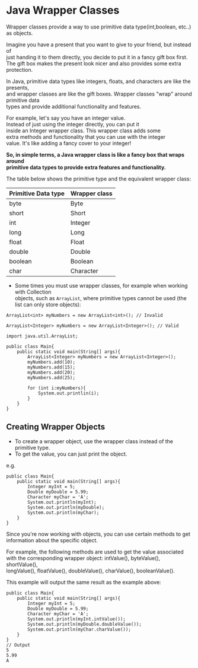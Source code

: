 # Java Wrapper Classes

Wrapper classes provide a way to use primitive data type(int,boolean, etc..) as objects.  

Imagine you have a present that you want to give to your friend, but instead of   
just handing it to them directly, you decide to put it in a fancy gift box first.   
The gift box makes the present look nicer and also provides some extra protection.  


In Java, primitive data types like integers, floats, and characters are like the presents,   
and wrapper classes are like the gift boxes. Wrapper classes "wrap" around primitive data   
types and provide additional functionality and features.

For example, let's say you have an integer value.   
Instead of just using the integer directly, you can put it   
inside an Integer wrapper class. This wrapper class adds some   
extra methods and functionality that you can use with the integer   
value. It's like adding a fancy cover to your integer!

**So, in simple terms, a Java wrapper class is like a fancy box that wraps around   
primitive data types to provide extra features and functionality.**

The table below shows the primitive type and the equivalent wrapper class:

|Primitive Data type| Wrapper class|
|--------------------|-----------------|
|byte|Byte|
|short|Short|
|int|Integer|
|long|Long|
|float|Float|
|double|Double|
|boolean|Boolean|
|char|Character|

* Some times you must use wrapper classes, for example when working with Collection  
objects, such as `ArrayList`, where primitive types cannot be used (the list can only store objects):

`ArrayList<int> myNumbers = new ArrayList<int>(); // Invalid`


`ArrayList<Integer> myNumbers = new ArrayList<Integer>(); // Valid`

```
import java.util.ArrayList;

public class Main{
    public static void main(String[] args){
        ArrayList<Integer> myNumbers = new ArrayList<Integer>();
        myNumbers.add(10);
        myNumbers.add(15);
        myNumbers.add(20);
        myNumbers.add(25);

        for (int i:myNumbers){
            System.out.printlin(i);
        }
    }
}
```

## Creating Wrapper Objects
* To create a wrapper object, use the wrapper class instead of the primitive type.  
* To get the value, you can just print the object.

e.g. 
```
public class Main{
    public static void main(String[] args){
        Integer myInt = 5;
        Double myDouble = 5.99;
        Character myChar = 'A';
        System.out.println(myInt);
        System.out.println(myDouble);
        System.out.println(myChar);
    }
}
```

Since you're now working with objects, you can use certain methods to get 
information about the specific object.

For example, the following methods are used to get the value associated   
with the corresponding wrapper object: intValue(), byteValue(), shortValue(),   
longValue(), floatValue(), doubleValue(), charValue(), booleanValue().

This example will output the same result as the example above:

```
public class Main{
    public static void main(String[] args){
        Integer myInt = 5;
        Double myDouble = 5.99;
        Character myChar = 'A';
        System.out.println(myInt.intValue());
        System.out.println(myDouble.doubleValue());
        System.out.println(myChar.charValue());
    }
}
// Output
5
5.99
A

```